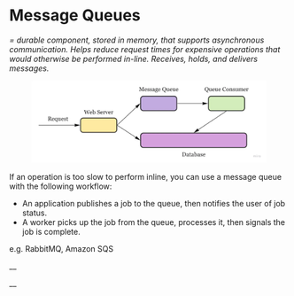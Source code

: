 # Message Queues

_= durable component, stored in memory, that supports asynchronous communication. Helps reduce request times for expensive operations that would otherwise be performed in-line. Receives, holds, and delivers messages._

<figure><img src="../.gitbook/assets/11.webp" alt=""><figcaption></figcaption></figure>

If an operation is too slow to perform inline, you can use a message queue with the following workflow:

* An application publishes a job to the queue, then notifies the user of job status.
* A worker picks up the job from the queue, processes it, then signals the job is complete.

e.g. RabbitMQ, Amazon SQS

__

__
